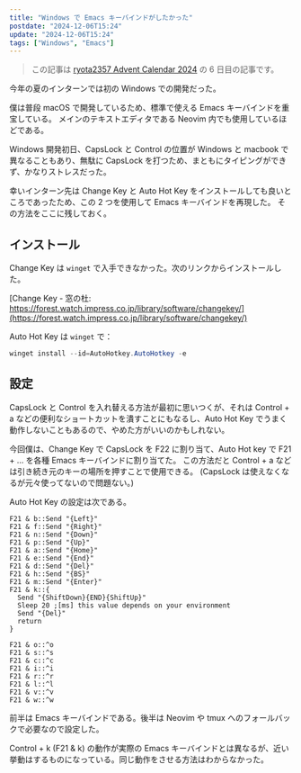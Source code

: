 ```yaml
---
title: "Windows で Emacs キーバインドがしたかった"
postdate: "2024-12-06T15:24"
update: "2024-12-06T15:24"
tags: ["Windows", "Emacs"]
---
```


> この記事は [ryota2357 Advent Calendar 2024](https://adventar.org/calendars/10716) の 6 日目の記事です。

今年の夏のインターンでは初の Windows での開発だった。

僕は普段 macOS で開発しているため、標準で使える Emacs キーバインドを重宝している。
メインのテキストエディタである Neovim 内でも使用しているほどである。

Windows 開発初日、CapsLock と Control の位置が Windows と macbook で異なることもあり、無駄に CapsLock を打つため、まともにタイピングができず、かなりストレスだった。

幸いインターン先は Change Key と Auto Hot Key をインストールしても良いところであったため、この 2 つを使用して Emacs キーバインドを再現した。
その方法をここに残しておく。

## インストール

Change Key は `winget` で入手できなかった。次のリンクからインストールした。

[Change Key - 窓の杜: https://forest.watch.impress.co.jp/library/software/changekey/](https://forest.watch.impress.co.jp/library/software/changekey/)

Auto Hot Key は `winget` で：

```powershell
winget install --id=AutoHotkey.AutoHotkey -e
```

## 設定

CapsLock と Control を入れ替える方法が最初に思いつくが、それは Control + a などの便利なショートカットを潰すことにもなるし、Auto Hot Key でうまく動作しないこともあるので、やめた方がいいのかもしれない。

今回僕は、Change Key で CapsLock を F22 に割り当て、Auto Hot key で F21 + ... を各種 Emacs キーバインドに割り当てた。
この方法だと Control + a などは引き続き元のキーの場所を押すことで使用できる。
(CapsLock は使えなくなるが元々使ってないので問題ない。)

Auto Hot Key の設定は次である。

```ahk
F21 & b::Send "{Left}"
F21 & f::Send "{Right}"
F21 & n::Send "{Down}"
F21 & p::Send "{Up}"
F21 & a::Send "{Home}"
F21 & e::Send "{End}"
F21 & d::Send "{Del}"
F21 & h::Send "{BS}"
F21 & m::Send "{Enter}"
F21 & k::{
  Send "{ShiftDown}{END}{ShiftUp}"
  Sleep 20 ;[ms] this value depends on your environment
  Send "{Del}"
  return
}

F21 & o::^o
F21 & s::^s
F21 & c::^c
F21 & i::^i
F21 & r::^r
F21 & l::^l
F21 & v::^v
F21 & w::^w
```

前半は Emacs キーバインドである。後半は Neovim や tmux へのフォールバックで必要なので設定した。

Control + k (F21 \& k) の動作が実際の Emacs キーバインドとは異なるが、近い挙動はするものになっている。同じ動作をさせる方法はわからなかった。
